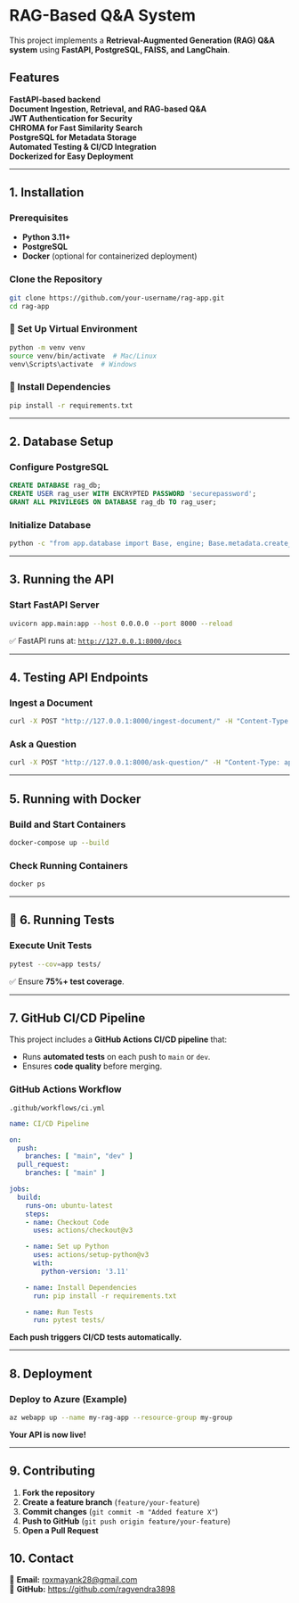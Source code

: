 # RAG-Based Q&A System

This project implements a **Retrieval-Augmented Generation (RAG) Q&A system** using **FastAPI, PostgreSQL, FAISS, and LangChain**. 

## Features
**FastAPI-based backend**  
**Document Ingestion, Retrieval, and RAG-based Q&A**  
**JWT Authentication for Security**  
**CHROMA for Fast Similarity Search**  
**PostgreSQL for Metadata Storage**  
**Automated Testing & CI/CD Integration**  
**Dockerized for Easy Deployment**  

---

## 1. Installation

### Prerequisites
- **Python 3.11+**
- **PostgreSQL**
- **Docker** (optional for containerized deployment)

### Clone the Repository
```bash
git clone https://github.com/your-username/rag-app.git
cd rag-app
```

### 🔹 Set Up Virtual Environment
```bash
python -m venv venv
source venv/bin/activate  # Mac/Linux
venv\Scripts\activate  # Windows
```

### 🔹 Install Dependencies
```bash
pip install -r requirements.txt
```

---

## 2. Database Setup

### Configure PostgreSQL
```sql
CREATE DATABASE rag_db;
CREATE USER rag_user WITH ENCRYPTED PASSWORD 'securepassword';
GRANT ALL PRIVILEGES ON DATABASE rag_db TO rag_user;
```

### Initialize Database
```bash
python -c "from app.database import Base, engine; Base.metadata.create_all(bind=engine)"
```

---

## 3. Running the API

### Start FastAPI Server
```bash
uvicorn app.main:app --host 0.0.0.0 --port 8000 --reload
```
✅ FastAPI runs at: [`http://127.0.0.1:8000/docs`](http://127.0.0.1:8000/docs)

---

## 4. Testing API Endpoints

### Ingest a Document
```bash
curl -X POST "http://127.0.0.1:8000/ingest-document/" -H "Content-Type: application/json" -d '{"name": "Test Doc", "content": "This is a test"}'
```

### Ask a Question
```bash
curl -X POST "http://127.0.0.1:8000/ask-question/" -H "Content-Type: application/json" -d '{"question": "What is RAG?"}'
```

---

## 5. Running with Docker

### Build and Start Containers
```bash
docker-compose up --build
```

### Check Running Containers
```bash
docker ps
```

---

## 📌 6. Running Tests

### Execute Unit Tests
```bash
pytest --cov=app tests/
```
✅ Ensure **75%+ test coverage**.

---

## 7. GitHub CI/CD Pipeline

This project includes a **GitHub Actions CI/CD pipeline** that:
- Runs **automated tests** on each push to `main` or `dev`.
- Ensures **code quality** before merging.

### GitHub Actions Workflow
`.github/workflows/ci.yml`
```yaml
name: CI/CD Pipeline

on:
  push:
    branches: [ "main", "dev" ]
  pull_request:
    branches: [ "main" ]

jobs:
  build:
    runs-on: ubuntu-latest
    steps:
    - name: Checkout Code
      uses: actions/checkout@v3

    - name: Set up Python
      uses: actions/setup-python@v3
      with:
        python-version: '3.11'

    - name: Install Dependencies
      run: pip install -r requirements.txt

    - name: Run Tests
      run: pytest tests/
```

**Each push triggers CI/CD tests automatically.**

---

## 8. Deployment

### Deploy to Azure (Example)
```bash
az webapp up --name my-rag-app --resource-group my-group
```
**Your API is now live!**

---

## 9. Contributing

1. **Fork the repository**
2. **Create a feature branch** (`feature/your-feature`)
3. **Commit changes** (`git commit -m "Added feature X"`)
4. **Push to GitHub** (`git push origin feature/your-feature`)
5. **Open a Pull Request**


## 10. Contact

📧 **Email:** roxmayank28@gmail.com  
🔗 **GitHub:** https://github.com/ragvendra3898  



